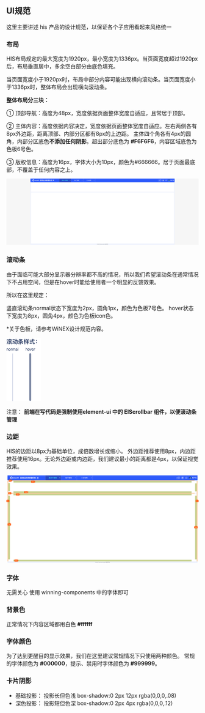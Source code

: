 <!--
 * @Author: smallalso<hu141418@gmail.com>
 * @Date: 2020-12-16 20:41:02
 * @LastEditors: smallalso<hu141418@gmail.com>
 * @LastEditTime: 2020-12-17 14:53:52
 * @FilePath: /his-doc/docs/standard/index.md
-->

## UI规范

这里主要讲述 his 产品的设计规范，以保证各个子应用看起来风格统一

### 布局

HIS布局规定的最大宽度为1920px，最小宽度为1336px。当页面宽度超过1920px后，布局垂直居中，多余空白部分由底色填充。

当页面宽度小于1920px时，布局中部分内容可能出现横向滚动条。当页面宽度小于1336px时，整体布局会出现横向滚动条。

__整体布局分三块：__

① 顶部导航：高度为48px，宽度依据页面整体宽度自适应，且常居于顶部。

② 主体内容：高度依据内容决定，宽度依据页面整体宽度自适应。左右两侧各有8px外边距，距离顶部、内部分区都有8px的上边距。
主体四个角各有4px的圆角，内部分区底色**不添加任何阴影**。超出部分底色为 __#F6F6F6__，内容区域底色为色板6号色。

③ 版权信息：高度为16px，字体大小为10px，颜色为#666666。居于页面最底部，不覆盖于任何内容之上。

<img src="./imgs/2560.jpg">

### 滚动条

由于面临可能大部分显示器分辨率都不高的情况，所以我们希望滚动条在通常情况下不占用空间，但是在hover时能给使用者一个明显的反馈效果。

所以在这里规定：

竖直滚动条normal状态下宽度为2px，圆角1px，颜色为色板7号色。
hover状态下宽度为8px，圆角4px，颜色为色板icon色。

*关于色板，请参考WiNEX设计规范内容。

<img width="90px" src="./imgs/scroll.png"/>


注意： **前端在写代码是强制使用element-ui 中的 ElScrollbar 组件，以便滚动条管理**

### 边距

HIS的边距以8px为基础单位，成倍数增长或缩小。
外边距推荐使用8px，内边距推荐使用16px。无论外边距或内边距，我们建议最小的距离都是4px，以保证视觉效果。

<img src="./imgs/padding.png" />

### 字体

无需关心 使用 winning-components 中的字体即可

### 背景色

正常情况下内容区域都用白色 __#ffffff__

### 字体颜色

为了达到更醒目的显示效果，我们在这里建议常规情况下只使用两种颜色。
常规的字体颜色为 __#000000__，提示、禁用时字体颜色为 __#999999__。

### 卡片阴影

- 基础投影： 投影长但色浅 box-shadow:0 2px 12px rgba(0,0,0,.08)
- 深色投影： 投影短但色深 box-shadow:0 2px 4px rgba(0,0,0,.12)
